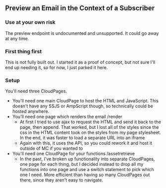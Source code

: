 ## Preview an Email in the Context of a Subscriber

### Use at your own risk
The preview endpoint is undocumented and unsupported. It could go away at any time.

### First thing first
This is not fully built out. I started it as a proof of concept, but not sure I'll end up needing it, so for now, I just parked it here. 

### Setup
You'll need three CloudPages. 

- You'll need one main CloudPage to host the HTML and JavaScript. This doesn't have any SSJS or AmpScript though, so technically could be hosted anywhere. 
- You'll need one page which renders the email /render
  - At first I tried to use ajax to request the HTML and send it back to the page, then append. That worked, but I lost all of the styles since the css in the HTML content took on the styles from my page stylesheet. In the end, it was faster to load a separate URL into an iframe
  - Again with this, it uses the API, so you could rework it and host it outside of MC if you wanted to
- You'll need one CloudPage for your functions /assetretrieve
  - In the past, I've broken up functionality into separate CloudPages, one page for each thing, but I decided instead to drop all my functions into one page and use a switch statement to pick which one I need. More efficient than having so many CloudPages out there, since they aren't easy to navigate.

